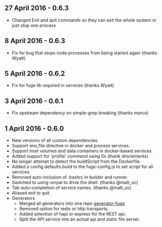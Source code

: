 27 April 2016 - 0.6.3
---
* Changed Exit and quit commands so they can exit the whole system or just stop one process

8 April 2016 - 0.6.3
---
* Fix for bug that stops node processes from being started again (thanks Wyatt)

5 April 2016 - 0.6.2
---
* Fix for fuge lib required in services (thanks Wyatt)

3 April 2016 - 0.6.1
---
* Fix upstream dependency on simple-grep breaking (thanks marco)

1 April 2016 - 0.6.0
---
* New versions of all custom dependencies.
* Support env_file directive in docker and process services.
* Support host volumes and data containers in docker-based services.
* Added support for 'profile' command using 0x (thank dmclements)
* No longer attempt to detect the buildScript from the Dockerfile.
* Added a config.defaults.build to the fuge-config.js to set script for all services.
* Removed auto-inclusion of .bashrc in builder and runner.
* Switched to using vorpal to drive the shell. (thanks @matt_oc)
* Tab auto-completion of service names. (thanks @matt_oc)
* Aliased exit to quit.
* Generators
  * Merged all generators into one repo [generator-fuge](https://github.com/apparatus/generator-fuge)
  * Removed option for redis or http transports.
  * Added selection of hapi or express for the REST api.
  * Split the API service into an actual api and static file server.
